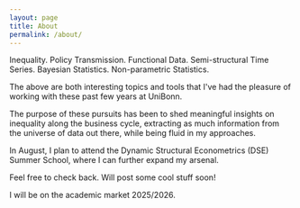 ```yaml
---
layout: page
title: About
permalink: /about/
---
```


  Inequality. Policy Transmission. Functional Data. Semi-structural Time Series. Bayesian Statistics. Non-parametric Statistics.

  The above are both interesting topics and tools that I've had the pleasure of working with these past few years at UniBonn.

  The purpose of these pursuits has been to shed meaningful insights on inequality along the business cycle, extracting as much information from the universe of data out there, while being 
  fluid in my approaches.

  In August, I plan to attend the Dynamic Structural Econometrics (DSE) Summer School, where I can further expand my arsenal.

  Feel free to check back. Will post some cool stuff soon!

  I will be on the academic market 2025/2026.
